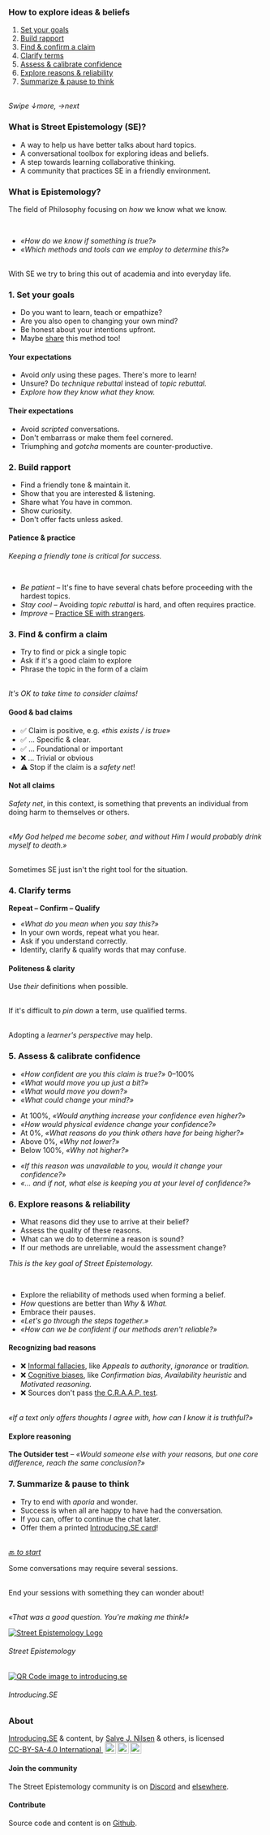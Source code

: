 [comment]: # (Compile this presentation with the command below)
[comment]: # (mdslides docs.md --include dist)
[comment]: # (...or by running the Makefile with "make")

[comment]: # (THEME = streetepistemology)

[comment]: # (minScale: 0.2)
[comment]: # (maxScale: 4.0)
[comment]: # (controls: true)
[comment]: # (width: "80%")
[comment]: # (height: "80%")
[comment]: # (help: true)


### How to explore ideas & beliefs

1. [Set your goals](#/1)
2. [Build rapport](#/2)
3. [Find & confirm a claim](#/3)
4. [Clarify terms](#/4)
5. [Assess & calibrate confidence](#/5)
6. [Explore reasons & reliability](#/6)
7. [Summarize & pause to think](#/7)

\
*Swipe ↓more, →next*


[comment]: # (||| data-background-size="50%" data-background-image="dist/media/street-epistemology-logo.png", data-background-position="100% 0%" data-background-opacity="0.2")

### What is Street Epistemology (SE)?

* A way to help us have bet&shy;ter talks about hard topics.
* A conversatio&shy;nal tool&shy;box for explo&shy;ring ideas and beliefs.
* A step towards lear&shy;ning col&shy;laborative thinking.
* A community that prac&shy;tices SE in a frien&shy;dly environment.


[comment]: # (|||)

### What is Epistemology?

The field of Philosophy focusing on *how* we know what we know.

<br>

* *«How do we know if something is true?»*
* *«Which methods and tools can we employ to determine this?»*

\
With SE we try to bring this out of academia and into everyday life.


[comment]: # (!!!)

### 1. Set your goals

* Do you want to learn, teach or empathize?
* Are you also open to changing your own mind?
* Be honest about your intentions upfront.
* Maybe [share](#/8) this method too!


[comment]: # (||| data-background-size="50%" data-background-image="dist/media/street-epistemology-logo.png", data-background-position="100% 0%" data-background-opacity="0.2")

#### Your expectations

* Avoid *only* using these pages. There's more to learn!
* Unsure? Do *tech&shy;nique rebuttal* instead of *topic rebuttal.*
* *Explore how they know what they know.*


[comment]: # (|||)

#### Their expectations

* Avoid *scripted* conversations.
* Don't embarrass or make them feel cornered.
* Triumphing and *gotcha* moments are counter-<wbr>productive.


[comment]: # (!!!)

### 2. Build rapport

* Find a friendly tone & maintain it.
* Show that you are inter&shy;ested & listening.
* Share what You have in common.
* Show curiosity.
* Don't offer facts unless asked.

[comment]: # (||| data-background-size="50%" data-background-image="dist/media/street-epistemology-logo.png", data-background-position="100% 0%" data-background-opacity="0.2")

#### Patience & practice

*Keeping a frien&shy;dly tone is critical for success.*

<br>

* *Be patient* – It's fine to have seve&shy;ral chats before pro&shy;ce&shy;eding with the har&shy;dest topics.
* *Stay cool* – Avoiding *topic rebuttal* is hard, and often requires practice.
* *Improve* – [Practice SE with strangers](#/8/1).


[comment]: # (!!!)

### 3. Find & confirm a claim

* Try to find or pick a single topic
* Ask if it's a good claim to explore
* Phrase the topic in the form of a claim

\
*It's OK to take time to consider claims!*


[comment]: # (||| data-background-size="50%" data-background-image="dist/media/street-epistemology-logo.png", data-background-position="100% 0%" data-background-opacity="0.2")

#### Good & bad claims

* ✅ Claim is positive, e.g. *«this exists / is true»*
* ✅ … Specific & clear.
* ✅ … Foundational or im&shy;portant
* ❌ … Trivial or obvious
* ⚠️  Stop if the claim is a *safety net*!


[comment]: # (|||)

#### Not all claims

*Safety net*, in this context, is something that pre&shy;vents an individual from doing harm to them&shy;selves or others.

\
*«My God helped me be&shy;come sober, and without Him I would probably drink myself to death.»*

\
Sometimes SE just isn't the right tool for the situation.


[comment]: # (!!!)

### 4. Clarify terms

**Repeat – Confirm – Qualify**

* *«What do you mean when you say this?»*
* In your own words, repeat what you hear.
* Ask if you understand correctly.
* Identify, clarify & qualify words that may confuse.


[comment]: # (||| data-background-size="50%" data-background-image="dist/media/street-epistemology-logo.png", data-background-position="100% 0%" data-background-opacity="0.2")


#### Politeness & clarity

Use *their* de&shy;fini&shy;tions when pos&shy;sible.

\
If it's dif&shy;ficult to *pin down* a term, use quali&shy;fied terms.

\
Adopting a *learner's per&shy;spec&shy;tive* may help.


[comment]: # (!!!)

### 5. Assess & calibrate confidence

* *«How confident are you this claim is true?»* 0–100%
* *«What would move you up just a bit?»*
* *«What would move you down?»*
* *«What could change your mind?»*


[comment]: # (||| data-background-size="50%" data-background-image="dist/media/street-epistemology-logo.png", data-background-position="100% 0%" data-background-opacity="0.2")

* At 100%, *«Would any&shy;thing increase your con&shy;fidence even higher?»*
* *«How would physical evidence change your con&shy;fidence?»*
* At 0%, *«What reasons do you think others have for being higher?»*
* Above 0%, *«Why not lower?»*
* Below 100%, *«Why not higher?»*


[comment]: # (|||)

* *«If this reason was un&shy;avail&shy;able to you, would it change your confidence?»*
* *«... and if not, what else is keeping you at your level of confidence?»*


[comment]: # (!!!)

### 6. Explore reasons & reliability

* What reasons did they use to arrive at their belief?
* Assess the quality of these reasons.
* What can we do to de&shy;termine a reason is sound?
* If our methods are un&shy;reli&shy;able, would the as&shy;sess&shy;ment change?


[comment]: # (||| data-background-size="50%" data-background-image="dist/media/street-epistemology-logo.png", data-background-position="100% 0%" data-background-opacity="0.2")

*This is the key goal of Street&nbsp;Epistemology.*

<br>

* Explore the reliability of methods used when forming a belief.
* *How* questions are bet&shy;ter than *Why* & *What.*
* Embrace their pauses.
* *«Let's go through the steps together.»*
* *«How can we be con&shy;fident if our methods aren't reliable?»*

[comment]: # (|||)

#### Recognizing bad reasons

* ❌ [Informal fallacies](https://en.m.wikipedia.org/wiki/List_of_fallacies#Informal_fallacies), like *Appeals to au&shy;th&shy;ority*, *ig&shy;no&shy;rance* or *tradition.*
* ❌ [Cognitive biases](https://en.m.wikipedia.org/wiki/Cognitive_bias#List_of_biases), like *Con&shy;fir&shy;mation bias*, *Av&shy;ail&shy;abi&shy;lity heu&shy;ris&shy;tic* and *Moti&shy;vated reasoning.*
* ❌ Sources don't pass [the C.R.A.A.P. test](https://en.m.wikipedia.org/wiki/CRAAP_test).

\
*«If a text only offers thoughts I agree with, how can I know it is truthful?»*


[comment]: # (|||)

#### Explore reasoning

**The Outsider test** – *«Would some&shy;one else with your rea&shy;sons, but one core dif&shy;fer&shy;ence, reach the same conclusion?»*


[comment]: # (!!!)

### 7. Summarize & pause to think

* Try to end with *aporia* and wonder.
* Success is when all are happy to have had the conversation.
* If you can, offer to con&shy;tinue the chat later.
* Offer them a printed [Introducing.SE card](dist/media/introducing-se-card-2021-01.pdf)!

\
[🔙 *to start*](#)


[comment]: # (||| data-background-size="50%" data-background-image="dist/media/street-epistemology-logo.png", data-background-position="100% 0%" data-background-opacity="0.2")

Some conversations may re&shy;quire several sessions.

\
End your sessions with some&shy;thing they can wonder about!

\
*«That was a good que&shy;stion. You're making me think!»*

[comment]: # (!!!)

[![Street Epistemology Logo](dist/media/street-epistemology-logo.png)](https://streetepistemology.com)
###### Street&nbsp;Epistemology

[![QR Code image to introducing.se](dist/media/share-this.png)](https://introducing.se)
###### Introducing.SE


[comment]: # (|||)

### About

<p xmlns:cc="http://creativecommons.org/ns#" xmlns:dct="http://purl.org/dc/terms/"><a property="dct:title" rel="cc:attributionURL" href="https://introducing.se">Introducing.SE</a> &amp; content, by <a rel="cc:attributionURL dct:creator" property="cc:attributionName" href="https://twitter.com/sjoshuan">Salve&nbsp;J.&nbsp;Nilsen</a> &amp; others, is licensed <a href="http://creativecommons.org/licenses/by-sa/4.0/?ref=chooser-v1" target="_blank" rel="license noopener noreferrer" style="display:inline-block;">CC-BY-SA-4.0 International <img style="height:22px!important;margin-left:3px;vertical-align:text-bottom;" src="https://mirrors.creativecommons.org/presskit/icons/cc.svg?ref=chooser-v1"><img style="height:22px!important;margin-left:3px;vertical-align:text-bottom;" src="https://mirrors.creativecommons.org/presskit/icons/by.svg?ref=chooser-v1"><img style="height:22px!important;margin-left:3px;vertical-align:text-bottom;" src="https://mirrors.creativecommons.org/presskit/icons/sa.svg?ref=chooser-v1"></a></p>

#### Join the community

The Street&nbsp;Epistemology community is on [Discord](https://discord.gg/sKap3zM) and [elsewhere](https://streetepistemology.com/community).

#### Contribute

Source code and content is on [Github](https://github.com/sjn/introducing-se/).


[comment]: # (|||)
